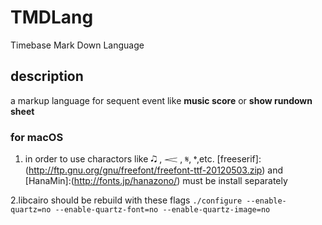 # TMDLang

Timebase Mark Down Language

## description

a markup language for sequent event like **music score** or **show rundown sheet**

### for macOS

1. in order to use charactors like 🎝 , 𝆒 , 𝄋, 𝄌,etc. [freeserif]:(http://ftp.gnu.org/gnu/freefont/freefont-ttf-20120503.zip) and [HanaMin]:(http://fonts.jp/hanazono/) must be install separately

2.libcairo should be rebuild with these flags `./configure --enable-quartz=no --enable-quartz-font=no --enable-quartz-image=no`


